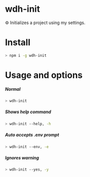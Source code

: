 # wdh-init
⚙️ Initializes a project using my settings.

# Install

```bash
> npm i -g wdh-init
```

# Usage and options

##### Normal

```bash
> wdh-init
```

##### Shows help command

```bash
> wdh-init --help, -h
```

##### Auto accepts .env prompt

```bash
> wdh-init --env, -e
```

##### Ignores warning

```bash
> wdh-init --yes, -y
```
